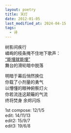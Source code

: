 ```yaml
---
layout: poetry
title: 天灯
date: 2012-01-05
last_modified_at: 2024-04-15
tags:
  - 诗
---
```


树影间疾行<br>
嶙峋的枝条掩不住地下歌声：<br>
[“能埋就能埋”](https://baike.baidu.com/item/%E7%88%B1%E6%83%85%E4%B9%B0%E5%8D%96/7168044)<br>
舞台的滑轮暗中脱落

明暗于幕后悄然换位<br>
你载了小剂量的勇气<br>
以懵懂的眼神俯察灯火<br>
你若流连这颠簸的气流<br>
终将焚身 余烬闪烁

1st compose: 12/1/5  
edit: 14/11/13  
edit2: 15/9/7  
edit3: 19/6/8
